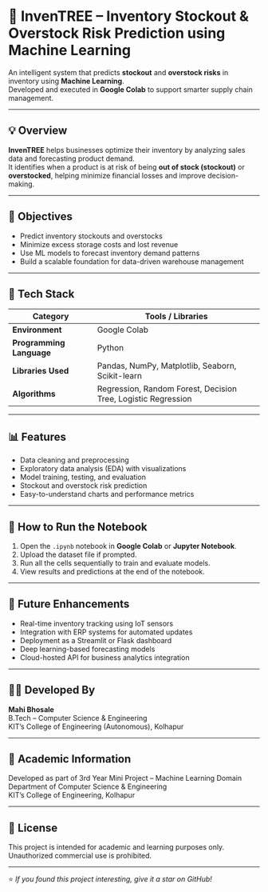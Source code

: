 # 🏬 InvenTREE – Inventory Stockout & Overstock Risk Prediction using Machine Learning

An intelligent system that predicts **stockout** and **overstock risks** in inventory using **Machine Learning**.  
Developed and executed in **Google Colab** to support smarter supply chain management.

---

## 💡 Overview

**InvenTREE** helps businesses optimize their inventory by analyzing sales data and forecasting product demand.  
It identifies when a product is at risk of being **out of stock (stockout)** or **overstocked**, helping minimize financial losses and improve decision-making.

---

## 🧠 Objectives

- Predict inventory stockouts and overstocks  
- Minimize excess storage costs and lost revenue  
- Use ML models to forecast inventory demand patterns  
- Build a scalable foundation for data-driven warehouse management  

---

## 🧰 Tech Stack

| Category | Tools / Libraries |
|-----------|------------------|
| **Environment** | Google Colab |
| **Programming Language** | Python |
| **Libraries Used** | Pandas, NumPy, Matplotlib, Seaborn, Scikit-learn |
| **Algorithms** | Regression, Random Forest, Decision Tree, Logistic Regression |

---

## 📊 Features

- Data cleaning and preprocessing  
- Exploratory data analysis (EDA) with visualizations  
- Model training, testing, and evaluation  
- Stockout and overstock risk prediction  
- Easy-to-understand charts and performance metrics  

---

## 📂 How to Run the Notebook

1. Open the `.ipynb` notebook in **Google Colab** or **Jupyter Notebook**.  
2. Upload the dataset file if prompted.  
3. Run all the cells sequentially to train and evaluate models.  
4. View results and predictions at the end of the notebook.

---

## 🔮 Future Enhancements

- Real-time inventory tracking using IoT sensors  
- Integration with ERP systems for automated updates  
- Deployment as a Streamlit or Flask dashboard  
- Deep learning-based forecasting models  
- Cloud-hosted API for business analytics integration  

---

## 👩‍💻 Developed By

**Mahi Bhosale**  
B.Tech – Computer Science & Engineering  
KIT’s College of Engineering (Autonomous), Kolhapur  

---

## 🏫 Academic Information

Developed as part of 3rd Year Mini Project – Machine Learning Domain  
Department of Computer Science & Engineering  
KIT’s College of Engineering, Kolhapur

---

## 🧾 License

This project is intended for academic and learning purposes only.  
Unauthorized commercial use is prohibited.

---

⭐ *If you found this project interesting, give it a star on GitHub!*
